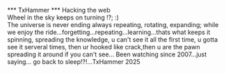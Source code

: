 *** TxHammer ***
Hacking the web <js> <py> <html> <qml> <br>
Wheel in the sky keeps on turning !?; :)  <br>
The universe is never ending always repeating, rotating, expanding; while we enjoy the ride...forgetting...repeating...learning...thats what keeps it spinning, spreading the knowledge, u can't see it all the first time, u gotta see it serveral times, then ur hooked like crack,then u are the pawn spreading it around if you can't see... <black hole>
Been watching since 2007...just saying... go back to sleep!?!...TxHammer 2025
